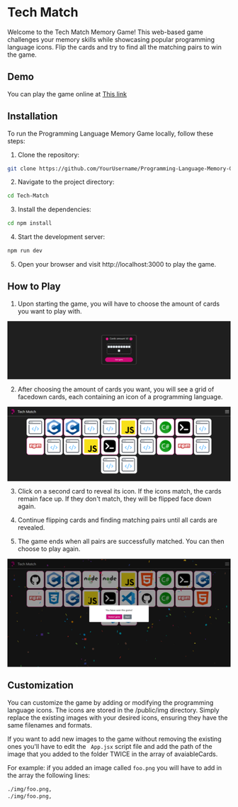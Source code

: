 # Tech Match

Welcome to the Tech Match Memory Game! This web-based game challenges your memory skills while showcasing popular programming language icons. Flip the cards and try to find all the matching pairs to win the game.

## Demo

You can play the game online at [This link](https://tech-match.vercel.app/)

## Installation

To run the Programming Language Memory Game locally, follow these steps:

1. Clone the repository:

```bash
git clone https://github.com/YourUsername/Programming-Language-Memory-Game.git
```
2. Navigate to the project directory:

```bash
cd Tech-Match
```
3. Install the dependencies:

```bash
cd npm install
```
4. Start the development server:

```bash
npm run dev
```

5. Open your browser and visit http://localhost:3000 to play the game.

## How to Play

1. Upon starting the game, you will have to choose the amount of cards you want to play with.

[<img src="./screenshot1.PNG" align="center"/>](https://tech-match.vercel.app/)

2. After choosing the amount of cards you want, you will see a grid of facedown cards, each containing an icon of a programming language.

[<img src="./screenshot2.PNG" align="center"/>](https://tech-match.vercel.app/)

3. Click on a second card to reveal its icon. If the icons match, the cards remain face up. If they don't match, they will be flipped face down again.

4. Continue flipping cards and finding matching pairs until all cards are revealed.

5. The game ends when all pairs are successfully matched. You can then choose to play again.

[<img src="./screenshot3.PNG" align="center"/>](https://tech-match.vercel.app/)

## Customization

You can customize the game by adding or modifying the programming language icons. The icons are stored in the /public/img directory. Simply replace the existing images with your desired icons, ensuring they have the same filenames and formats.

If you want to add new images to the game without removing the existing ones you'll have to edit the ``` App.jsx``` script file and add the path of the image that you added to the folder TWICE in the array of avaiableCards.

For example: if you added an image called ``` foo.png ``` you will have to add in the array the following lines:

``` 
./img/foo.png,
./img/foo.png,
```
